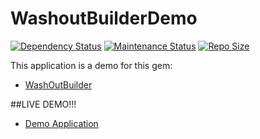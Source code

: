 WashoutBuilderDemo
==================

[![Dependency Status](https://gemnasium.com/bogdanRada/washout_builder_demo.svg)](https://gemnasium.com/bogdanRada/washout_builder_demo) [![Maintenance Status](http://stillmaintained.com/bogdanRada/washout_builder_demo.png)](https://github.com/bogdanRada/washout_builder_demo) [![Repo Size](https://ruby-gem-downloads-badge.herokuapp.com/repo_size/bogdanRada/washout_builder_demo)](https://github.com/bogdanRada/washout_builder_demo)

This application is a demo for this gem:

-	[WashOutBuilder](https://github.com/bogdanRada/washout_builder)

##LIVE DEMO!!!

-	[Demo Application](http://washout-builder.herokuapp.com/)
